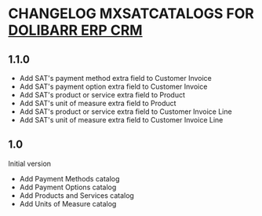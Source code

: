 # CHANGELOG MXSATCATALOGS FOR [DOLIBARR ERP CRM](https://www.dolibarr.org)

## 1.1.0

- Add SAT's payment method extra field to Customer Invoice
- Add SAT's payment option extra field to Customer Invoice
- Add SAT's product or service extra field to Product
- Add SAT's unit of measure extra field to Product
- Add SAT's product or service extra field to Customer Invoice Line
- Add SAT's unit of measure extra field to Customer Invoice Line

## 1.0

Initial version

- Add Payment Methods catalog
- Add Payment Options catalog
- Add Products and Services catalog
- Add Units of Measure catalog
